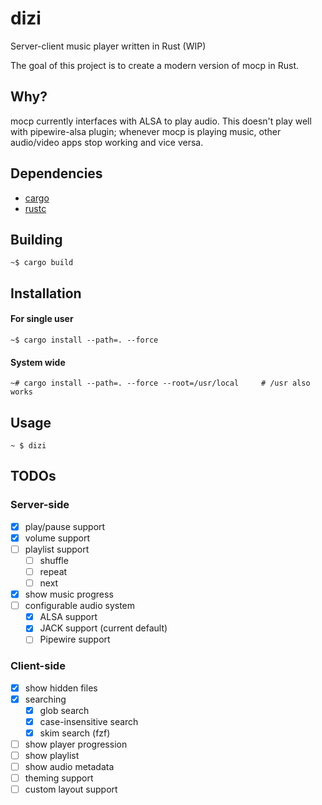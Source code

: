 # dizi
Server-client music player written in Rust (WIP)

The goal of this project is to create a modern version of mocp in Rust.

## Why?
mocp currently interfaces with ALSA to play audio.
This doesn't play well with pipewire-alsa plugin;
whenever mocp is playing music, other audio/video apps stop working and vice versa.

## Dependencies
 - [cargo](https://github.com/rust-lang/cargo/)
 - [rustc](https://www.rust-lang.org/)

## Building
```
~$ cargo build
```

## Installation
#### For single user
```
~$ cargo install --path=. --force
```

#### System wide
```
~# cargo install --path=. --force --root=/usr/local     # /usr also works
```

## Usage
```
~ $ dizi
```

## TODOs

### Server-side
 - [x] play/pause support
 - [x] volume support
 - [ ] playlist support
   - [ ] shuffle
   - [ ] repeat
   - [ ] next
 - [x] show music progress
 - [ ] configurable audio system
   - [x] ALSA support
   - [x] JACK support (current default)
   - [ ] Pipewire support

### Client-side
 - [x] show hidden files
 - [x] searching
   - [x] glob search
   - [x] case-insensitive search
   - [x] skim search (fzf)
 - [ ] show player progression
 - [ ] show playlist
 - [ ] show audio metadata
 - [ ] theming support
 - [ ] custom layout support
